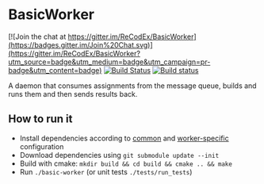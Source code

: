 # BasicWorker

[![Join the chat at https://gitter.im/ReCodEx/BasicWorker](https://badges.gitter.im/Join%20Chat.svg)](https://gitter.im/ReCodEx/BasicWorker?utm_source=badge&utm_medium=badge&utm_campaign=pr-badge&utm_content=badge)
[![Build Status](https://travis-ci.org/ReCodEx/BasicWorker.svg?branch=master)](https://travis-ci.org/ReCodEx/BasicWorker)
[![Build status](https://ci.appveyor.com/api/projects/status/uoqm0w32b5u9k3cy/branch/master?svg=true)](https://ci.appveyor.com/project/Neloop/basicworker/branch/master)

A daemon that consumes assignments from the message queue, builds and runs them 
and then sends results back.

## How to run it

- Install dependencies according to [common](https://github.com/ReCodEx/GlobalWiki/wiki/System-configuration#common) and [worker-specific](https://github.com/ReCodEx/GlobalWiki/wiki/System-configuration#worker) configuration
- Download dependencies using `git submodule update --init`
- Build with cmake: `mkdir build && cd build && cmake .. && make`
- Run `./basic-worker` (or unit tests `./tests/run_tests`)
